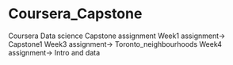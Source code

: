 # Coursera_Capstone
Coursera Data science Capstone assignment
Week1 assignment-> Capstone1
Week3 assignment-> Toronto_neighbourhoods
Week4 assignment-> Intro and data
